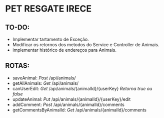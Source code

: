 # PET RESGATE IRECE
## **TO-DO**:
- Implementar tartamento de Exceção.
- Modificar os retornos dos metodos do Service e Controller de Animais.
- implementar histórico de endereços para Animais.


## **ROTAS**:
- saveAnimal: *Post* /api/animals/
- getAllAnimals: *Get* /api/animals/
- canUserEdit: *Get* /api/animals/{animalId}/{userKey} *Retorna true ou false*
- updateAnimal: *Put* /api/animals/{animalId}/{userKey}/edit
- addComment: *Post* /api/animals/{animalId}/comments
- getCommentsByAnimalId: *Get* /api/animals/{animalId}/comments 

